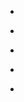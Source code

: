 
- [](/2021/05/1393188144049098752/)

- [](/2019/08/1156907284938625025/)

- [](/2018/09/1046060666870738951/)

- [](/2017/11/8s743u2bkz8/)

- [](/2017/11/zgcgzr8eps4/)
